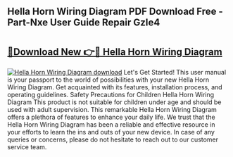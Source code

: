 ## Hella Horn Wiring Diagram PDF Download Free - Part-Nxe User Guide Repair GzIe4

# <h2><a href="http://dfna5rk.blite.top/?on=Hella+Horn+Wiring+Diagram">🔗Download New 👉🔴 Hella Horn Wiring Diagram</a></h2>

[![Hella Horn Wiring Diagram download](https://i.imgur.com/lujVjoI.png)](http://dfna5rk.blite.top/?on=Hella+Horn+Wiring+Diagram)
Let's Get Started! This user manual is your passport to the world of possibilities with your new Hella Horn Wiring Diagram. Get acquainted with its features, installation process, and operating guidelines. Safety Precautions for Children Hella Horn Wiring Diagram This product is not suitable for children under age and should be used with adult supervision. This remarkable Hella Horn Wiring Diagram offers a plethora of features to enhance your daily life. We trust that the Hella Horn Wiring Diagram has been a reliable and effective resource in your efforts to learn the ins and outs of your new device. In case of any queries or concerns, please do not hesitate to reach out to our customer service team.
